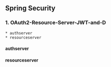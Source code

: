 ## Spring Security
### 1. OAuth2-Resource-Server-JWT-and-D
    * authserver
    * resourceserver



#### authserver
#### resourceserver
